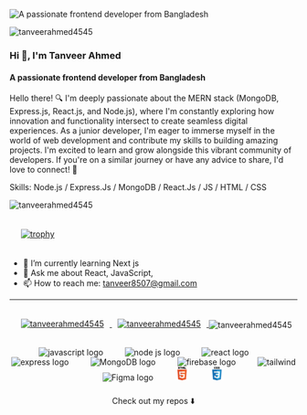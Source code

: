 ![A passionate frontend developer from Bangladesh](https://i.ibb.co/ZXH5bPY/Black-and-White-Gradient-Personal-Linked-In-Banner.jpg)
<p align="left"> <img src="https://komarev.com/ghpvc/?username=tanveerahmed4545&label=Profile%20views&color=0e75b6&style=flat" alt="tanveerahmed4545" /> </p>

### Hi 👋, I'm Tanveer Ahmed
#### A passionate frontend developer from Bangladesh


Hello there! 🔍 I'm deeply passionate about the MERN stack (MongoDB, Express.js, React.js, and Node.js), where I'm constantly exploring how innovation and functionality intersect to create seamless digital experiences. As a junior developer, I'm eager to immerse myself in the world of web development and contribute my skills to building amazing projects. I'm excited to learn and grow alongside this vibrant community of developers. If you're on a similar journey or have any advice to share, I'd love to connect! 🚀

Skills: Node.js / Express.Js / MongoDB / React.Js / JS / HTML / CSS

<p align="left"> <img src="https://komarev.com/ghpvc/?username=tanveerahmed4545&label=Profile%20views&color=0e75b6&style=flat" alt="tanveerahmed4545" /> </p>

  <p align="left"><a href="https://github.com/ryo-ma/github-profile-trophy">
    <img src="https://github-profile-trophy.vercel.app/?username=TanveerAhmed4545" alt="trophy" style="margin: 20px;" />
  </a> </p>




- 🌱 I’m currently learning Next js 
- 💬 Ask me about React, JavaScript, 
- 📫 How to reach me:  tanveer8507@gmail.com 



---------------






###

<div align="center">
  <a href="https://github.com/anuraghazra/github-readme-stats">
    <img src="https://github-readme-stats.vercel.app/api/top-langs?username=tanveerahmed4545&show_icons=true&locale=en&layout=compact" height="150" alt="tanveerahmed4545" style="margin: 10px;" />
  </a>
  <a href="https://github.com/anuraghazra/github-readme-stats">
    <img src="https://github-readme-stats.vercel.app/api?username=tanveerahmed4545&show_icons=true&locale=en" height="150" alt="tanveerahmed4545" style="margin: 10px;" />
  </a>
 <img align="center" src="https://github-readme-streak-stats.herokuapp.com/?user=tanveerahmed4545&" height="150" alt="tanveerahmed4545" /> 
</div>



###


<div align="center">
  <img src="https://cdn.jsdelivr.net/gh/devicons/devicon/icons/javascript/javascript-original.svg" height="24" alt="javascript logo"  />
  <img width="30" />
  
  <img src="https://cdn.jsdelivr.net/gh/devicons/devicon/icons/nodejs/nodejs-original.svg" height="24" alt="node js logo"  />
  <img width="30" />
  <img src="https://cdn.jsdelivr.net/gh/devicons/devicon/icons/react/react-original.svg" height="24" alt="react logo"  />
  <img width="30" />
  <img src="https://cdn.jsdelivr.net/gh/devicons/devicon/icons/express/express-original.svg" height="24" alt="express logo"  />
  <img width="30" />
  <img src="https://cdn.jsdelivr.net/gh/devicons/devicon/icons/mongodb/mongodb-original.svg" height="24" alt="MongoDB logo"  />
  <img width="30" />
  <img src="https://cdn.jsdelivr.net/gh/devicons/devicon/icons/firebase/firebase-plain.svg" height="24" alt="firebase logo"  />
<img width="30" />
  <img src="https://www.vectorlogo.zone/logos/tailwindcss/tailwindcss-icon.svg" alt="tailwind" height="24" />
 
  <img width="30" />
  <img src="https://cdn.jsdelivr.net/gh/devicons/devicon/icons/figma/figma-original.svg" height="24" alt="Figma logo"  />
  <img width="30" />
  <img src="https://raw.githubusercontent.com/devicons/devicon/master/icons/html5/html5-original-wordmark.svg" height="24" alt="figma logo"  />
  <img width="30" />
  <img src="https://raw.githubusercontent.com/devicons/devicon/master/icons/css3/css3-original-wordmark.svg" height="24" alt="Css logo"  />
</div>

###
<p align="center">
Check out my repos ⬇️  
</p>






